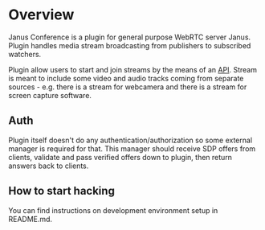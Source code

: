 # Overview

Janus Conference is a plugin for general purpose WebRTC server
Janus. Plugin handles media stream broadcasting from publishers
to subscribed watchers.

Plugin allow users to start and join streams by the means
of an [API](./api.md). Stream is meant to include some
video and audio tracks coming from separate sources - e.g.
there is a stream for webcamera and there is a stream for
screen capture software. 

## Auth

Plugin itself doesn't do any authentication/authorization so
some external manager is required for that.
This manager should receive SDP offers from clients, validate
and pass verified offers down to plugin, then return answers
back to clients.

## How to start hacking

You can find instructions on development environment setup
in README.md.
